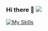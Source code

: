 ### Hi there 👋                                                                                       ![](https://komarev.com/ghpvc/?username=ofmukesh)
[![My Skills](https://skillicons.dev/icons?i=js,html,css,wasm)](https://skillicons.dev)
<!--
**ofmukesh/ofmukesh** is a ✨ _special_ ✨ repository because its `README.md` (this file) appears on your GitHub profile.

Here are some ideas to get you started:

- 🔭 I’m currently working on ...
- 🌱 I’m currently learning ...
- 👯 I’m looking to collaborate on ...
- 🤔 I’m looking for help with ...
- 💬 Ask me about ...
- 📫 How to reach me: ...
- 😄 Pronouns: ...
- ⚡ Fun fact: ...
-->
